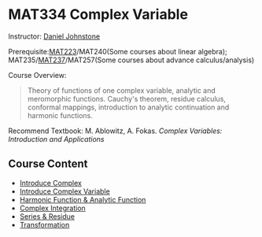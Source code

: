 # MAT334 Complex Variable

Instructor: [Daniel Johnstone](http://www.math.utoronto.ca/cms/people/faculty/johnstone-daniel/)

Prerequisite:[MAT223](https://github.yorafa.com/Course-Note/MAT223/MAT223)/MAT240(Some courses about linear algebra); MAT235/[MAT237](https://github.yorafa.com/Course-Note/MAT237/MAT237)/MAT257(Some courses about advance calculus/analysis)

Course Overview: 

> Theory of functions of one complex variable, analytic and meromorphic functions. Cauchy's theorem, residue calculus, conformal mappings, introduction to analytic continuation and harmonic functions.

Recommend Textbook: M. Ablowitz, A. Fokas. *Complex Variables: Introduction and Applications*

## Course Content

- [Introduce Complex](https://github.yorafa.com/Course-Note/MAT334/IntroduceComplex)
- [Introduce Complex Variable]()
- [Harmonic Function & Analytic Function]()
- [Complex Integration]()
- [Series & Residue]()
- [Transformation]()